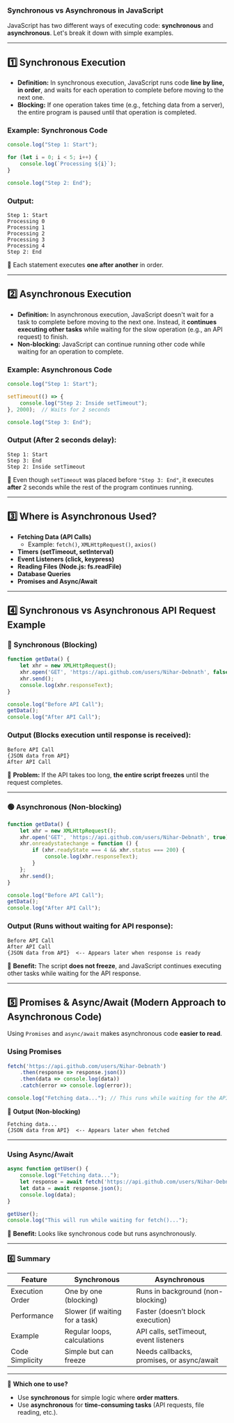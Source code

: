 ### **Synchronous vs Asynchronous in JavaScript**  

JavaScript has two different ways of executing code: **synchronous** and **asynchronous**. Let's break it down with simple examples.

---

## **1️⃣ Synchronous Execution**
- **Definition:** In synchronous execution, JavaScript runs code **line by line, in order**, and waits for each operation to complete before moving to the next one.
- **Blocking:** If one operation takes time (e.g., fetching data from a server), the entire program is paused until that operation is completed.

### **Example: Synchronous Code**
```javascript
console.log("Step 1: Start");

for (let i = 0; i < 5; i++) {
    console.log(`Processing ${i}`);
}

console.log("Step 2: End");
```
### **Output:**
```
Step 1: Start
Processing 0
Processing 1
Processing 2
Processing 3
Processing 4
Step 2: End
```
🔹 Each statement executes **one after another** in order.

---

## **2️⃣ Asynchronous Execution**
- **Definition:** In asynchronous execution, JavaScript doesn't wait for a task to complete before moving to the next one. Instead, it **continues executing other tasks** while waiting for the slow operation (e.g., an API request) to finish.
- **Non-blocking:** JavaScript can continue running other code while waiting for an operation to complete.

### **Example: Asynchronous Code**
```javascript
console.log("Step 1: Start");

setTimeout(() => {
    console.log("Step 2: Inside setTimeout");
}, 2000);  // Waits for 2 seconds

console.log("Step 3: End");
```
### **Output (After 2 seconds delay):**
```
Step 1: Start
Step 3: End
Step 2: Inside setTimeout
```
🔹 Even though `setTimeout` was placed before `"Step 3: End"`, it executes **after** 2 seconds while the rest of the program continues running.

---

## **3️⃣ Where is Asynchronous Used?**
- **Fetching Data (API Calls)**  
  - Example: `fetch()`, `XMLHttpRequest()`, `axios()`
- **Timers (setTimeout, setInterval)**
- **Event Listeners (click, keypress)**
- **Reading Files (Node.js: fs.readFile)**
- **Database Queries**
- **Promises and Async/Await**

---

## **4️⃣ Synchronous vs Asynchronous API Request Example**
### **🔴 Synchronous (Blocking)**
```javascript
function getData() {
    let xhr = new XMLHttpRequest();
    xhr.open('GET', 'https://api.github.com/users/Nihar-Debnath', false); // false = synchronous
    xhr.send();
    console.log(xhr.responseText);
}

console.log("Before API Call");
getData();
console.log("After API Call");
```
### **Output (Blocks execution until response is received):**
```
Before API Call
{JSON data from API}
After API Call
```
🔹 **Problem:** If the API takes too long, **the entire script freezes** until the request completes.

---

### **🟢 Asynchronous (Non-blocking)**
```javascript
function getData() {
    let xhr = new XMLHttpRequest();
    xhr.open('GET', 'https://api.github.com/users/Nihar-Debnath', true); // true = asynchronous
    xhr.onreadystatechange = function () {
        if (xhr.readyState === 4 && xhr.status === 200) {
            console.log(xhr.responseText);
        }
    };
    xhr.send();
}

console.log("Before API Call");
getData();
console.log("After API Call");
```
### **Output (Runs without waiting for API response):**
```
Before API Call
After API Call
{JSON data from API}  <-- Appears later when response is ready
```
🔹 **Benefit:** The script **does not freeze**, and JavaScript continues executing other tasks while waiting for the API response.

---

## **5️⃣ Promises & Async/Await (Modern Approach to Asynchronous Code)**
Using `Promises` and `async/await` makes asynchronous code **easier to read**.

### **Using Promises**
```javascript
fetch('https://api.github.com/users/Nihar-Debnath')
    .then(response => response.json())
    .then(data => console.log(data))
    .catch(error => console.log(error));

console.log("Fetching data..."); // This runs while waiting for the API response
```
🔹 **Output (Non-blocking)**
```
Fetching data...
{JSON data from API}  <-- Appears later when fetched
```

---

### **Using Async/Await**
```javascript
async function getUser() {
    console.log("Fetching data...");
    let response = await fetch('https://api.github.com/users/Nihar-Debnath');
    let data = await response.json();
    console.log(data);
}

getUser();
console.log("This will run while waiting for fetch()...");
```
🔹 **Benefit:** Looks like synchronous code but runs asynchronously.

---

### **6️⃣ Summary**
| Feature | Synchronous | Asynchronous |
|---------|------------|--------------|
| Execution Order | One by one (blocking) | Runs in background (non-blocking) |
| Performance | Slower (if waiting for a task) | Faster (doesn’t block execution) |
| Example | Regular loops, calculations | API calls, setTimeout, event listeners |
| Code Simplicity | Simple but can freeze | Needs callbacks, promises, or async/await |

---
🚀 **Which one to use?**  
- Use **synchronous** for simple logic where **order matters**.
- Use **asynchronous** for **time-consuming tasks** (API requests, file reading, etc.).
